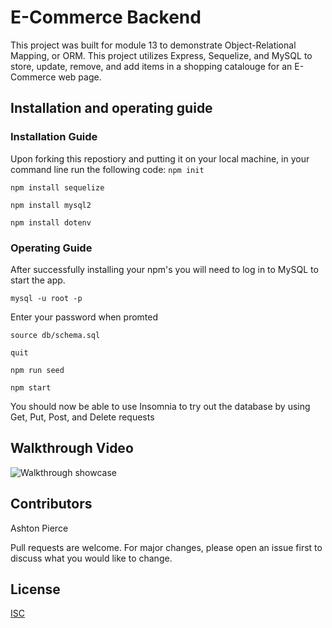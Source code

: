 # E-Commerce Backend
This project was built for module 13 to demonstrate Object-Relational Mapping, or ORM. This project utilizes Express, Sequelize, and MySQL to store, update, remove, and add items in a shopping catalouge for an E-Commerce web page.

## Installation and operating guide

### Installation Guide
Upon forking this repostiory and putting it on your local machine, in your command line run the following code:
```npm init```

```npm install sequelize```

```npm install mysql2```

```npm install dotenv```

### Operating Guide
After successfully installing your npm's you will need to log in to MySQL to start the app.

```mysql -u root -p```

Enter your password when promted

```source db/schema.sql```

```quit```

```npm run seed```

```npm start```

You should now be able to use Insomnia to try out the database by using Get, Put, Post, and Delete requests

## Walkthrough Video
![Walkthrough showcase](Develop/assets/Walkthrough.gif "Walkthough video")

## Contributors
Ashton Pierce

Pull requests are welcome. For major changes, please open an issue first to discuss what you would like to change.

## License
[ISC](https://choosealicense.com/licenses/isc/)
